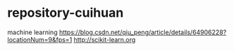 # repository-cuihuan
machine learning
https://blog.csdn.net/qiu_peng/article/details/64906228?locationNum=9&fps=1
http://scikit-learn.org

